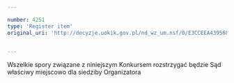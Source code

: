 ```yaml
---

number: 4251
type: 'Register item'
original_uri: 'http://decyzje.uokik.gov.pl/nd_wz_um.nsf/0/E3CCEEA439568339C1257B110041DF46?OpenDocument'


---
```


Wszelkie spory związane z niniejszym Konkursem rozstrzygać będzie Sąd właściwy miejscowo dla siedziby Organizatora
